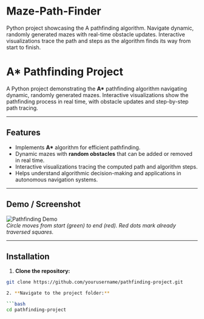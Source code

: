 # Maze-Path-Finder
Python project showcasing the A pathfinding algorithm. Navigate dynamic, randomly generated mazes with real-time obstacle updates. Interactive visualizations trace the path and steps as the algorithm finds its way from start to finish.




# A* Pathfinding Project

A Python project demonstrating the **A\*** pathfinding algorithm navigating dynamic, randomly generated mazes. Interactive visualizations show the pathfinding process in real time, with obstacle updates and step-by-step path tracing.

---

## Features

- Implements **A\*** algorithm for efficient pathfinding.
- Dynamic mazes with **random obstacles** that can be added or removed in real time.
- Interactive visualizations tracing the computed path and algorithm steps.
- Helps understand algorithmic decision-making and applications in autonomous navigation systems.

---

## Demo / Screenshot

![Pathfinding Demo](assets/demo.gif)  
*Circle moves from start (green) to end (red). Red dots mark already traversed squares.*

---

## Installation

1. **Clone the repository:**

```bash
git clone https://github.com/yourusername/pathfinding-project.git

2. **Navigate to the project folder:**

```bash
cd pathfinding-project






